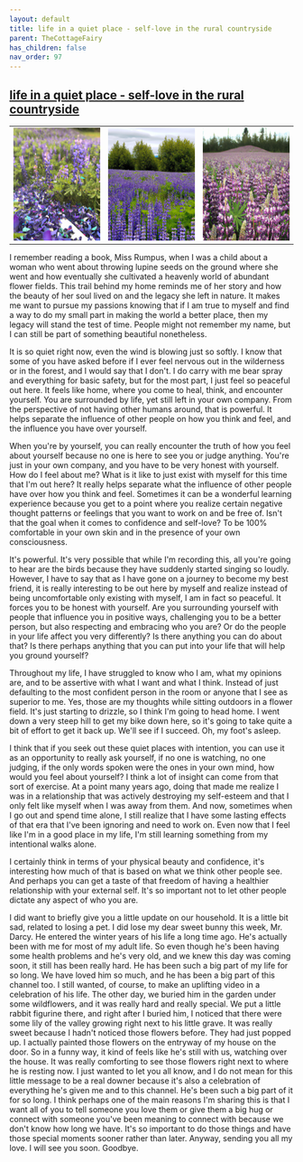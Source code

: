 ```yaml
---
layout: default
title: life in a quiet place - self-love in the rural countryside
parent: TheCottageFairy
has_children: false
nav_order: 97
---
```


## [life in a quiet place - self-love in the rural countryside](https://www.youtube.com/watch?v=YzR8mofGiJE)

<div>
<table align="center">
	<tr>
		<td align="center">
			<img src="../../assets/cottage_fairy_ai_generated_photos/life_in_a_quiet_place_-_self-love_in_the_rural_countryside-[YzR8mofGiJE]/generated_00.png" height="200" width="200"/>
		</td>
		<td align="center">
			<img src="../../assets/cottage_fairy_ai_generated_photos/life_in_a_quiet_place_-_self-love_in_the_rural_countryside-[YzR8mofGiJE]/generated_01.png" height="200" width="200"/>
		</td>
		<td align="center">
			<img src="../../assets/cottage_fairy_ai_generated_photos/life_in_a_quiet_place_-_self-love_in_the_rural_countryside-[YzR8mofGiJE]/generated_02.png" height="200" width="200"/>
		</td>
	</tr>
</table>
</div>

I remember reading a book, Miss Rumpus, when I was a child about a woman who went about throwing lupine seeds on the ground where she went and how eventually she cultivated a heavenly world of abundant flower fields. This trail behind my home reminds me of her story and how the beauty of her soul lived on and the legacy she left in nature. It makes me want to pursue my passions knowing that if I am true to myself and find a way to do my small part in making the world a better place, then my legacy will stand the test of time. People might not remember my name, but I can still be part of something beautiful nonetheless.

It is so quiet right now, even the wind is blowing just so softly. I know that some of you have asked before if I ever feel nervous out in the wilderness or in the forest, and I would say that I don't. I do carry with me bear spray and everything for basic safety, but for the most part, I just feel so peaceful out here. It feels like home, where you come to heal, think, and encounter yourself. You are surrounded by life, yet still left in your own company. From the perspective of not having other humans around, that is powerful. It helps separate the influence of other people on how you think and feel, and the influence you have over yourself.

When you're by yourself, you can really encounter the truth of how you feel about yourself because no one is here to see you or judge anything. You're just in your own company, and you have to be very honest with yourself. How do I feel about me? What is it like to just exist with myself for this time that I'm out here? It really helps separate what the influence of other people have over how you think and feel. Sometimes it can be a wonderful learning experience because you get to a point where you realize certain negative thought patterns or feelings that you want to work on and be free of. Isn't that the goal when it comes to confidence and self-love? To be 100% comfortable in your own skin and in the presence of your own consciousness.

It's powerful. It's very possible that while I'm recording this, all you're going to hear are the birds because they have suddenly started singing so loudly. However, I have to say that as I have gone on a journey to become my best friend, it is really interesting to be out here by myself and realize instead of being uncomfortable only existing with myself, I am in fact so peaceful. It forces you to be honest with yourself. Are you surrounding yourself with people that influence you in positive ways, challenging you to be a better person, but also respecting and embracing who you are? Or do the people in your life affect you very differently? Is there anything you can do about that? Is there perhaps anything that you can put into your life that will help you ground yourself?

Throughout my life, I have struggled to know who I am, what my opinions are, and to be assertive with what I want and what I think. Instead of just defaulting to the most confident person in the room or anyone that I see as superior to me. Yes, those are my thoughts while sitting outdoors in a flower field. It's just starting to drizzle, so I think I'm going to head home. I went down a very steep hill to get my bike down here, so it's going to take quite a bit of effort to get it back up. We'll see if I succeed. Oh, my foot's asleep.

I think that if you seek out these quiet places with intention, you can use it as an opportunity to really ask yourself, if no one is watching, no one judging, if the only words spoken were the ones in your own mind, how would you feel about yourself? I think a lot of insight can come from that sort of exercise. At a point many years ago, doing that made me realize I was in a relationship that was actively destroying my self-esteem and that I only felt like myself when I was away from them. And now, sometimes when I go out and spend time alone, I still realize that I have some lasting effects of that era that I've been ignoring and need to work on. Even now that I feel like I'm in a good place in my life, I'm still learning something from my intentional walks alone.

I certainly think in terms of your physical beauty and confidence, it's interesting how much of that is based on what we think other people see. And perhaps you can get a taste of that freedom of having a healthier relationship with your external self. It's so important not to let other people dictate any aspect of who you are.

I did want to briefly give you a little update on our household. It is a little bit sad, related to losing a pet. I did lose my dear sweet bunny this week, Mr. Darcy. He entered the winter years of his life a long time ago. He's actually been with me for most of my adult life. So even though he's been having some health problems and he's very old, and we knew this day was coming soon, it still has been really hard. He has been such a big part of my life for so long. We have loved him so much, and he has been a big part of this channel too. I still wanted, of course, to make an uplifting video in a celebration of his life. The other day, we buried him in the garden under some wildflowers, and it was really hard and really special. We put a little rabbit figurine there, and right after I buried him, I noticed that there were some lily of the valley growing right next to his little grave. It was really sweet because I hadn't noticed those flowers before. They had just popped up. I actually painted those flowers on the entryway of my house on the door. So in a funny way, it kind of feels like he's still with us, watching over the house. It was really comforting to see those flowers right next to where he is resting now. I just wanted to let you all know, and I do not mean for this little message to be a real downer because it's also a celebration of everything he's given me and to this channel. He's been such a big part of it for so long. I think perhaps one of the main reasons I'm sharing this is that I want all of you to tell someone you love them or give them a big hug or connect with someone you've been meaning to connect with because we don't know how long we have. It's so important to do those things and have those special moments sooner rather than later. Anyway, sending you all my love. I will see you soon. Goodbye.